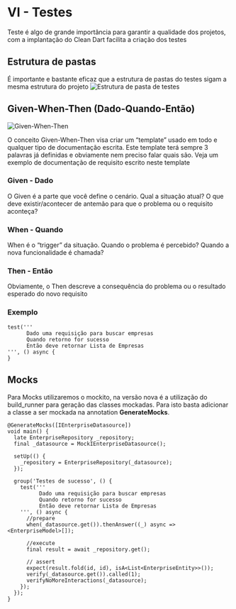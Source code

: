 
# VI - Testes
Teste é algo de grande importância para garantir a qualidade dos projetos, com a implantação do Clean Dart facilita a criação dos testes

## Estrutura de pastas
É importante e bastante eficaz que a estrutura de pastas do testes sigam a mesma estrutura do projeto 
![Estrutura de pasta de testes](https://user-images.githubusercontent.com/2637049/116997874-c342f200-acb3-11eb-8a99-163973ebe84e.png)

## Given-When-Then (Dado-Quando-Então)
![Given-When-Then](https://abap101.com/wp-content/uploads/2014/01/Given-When-Then-300x225.jpg)

O conceito Given-When-Then visa criar um “template” usado em todo e qualquer tipo de documentação escrita. Este template terá sempre 3 palavras já definidas e obviamente nem preciso falar quais são. Veja um exemplo de documentação de requisito escrito neste template

### Given - Dado
O Given é a parte que você define o cenário. Qual a situação atual? O que deve existir/acontecer de antemão para que o problema ou o requisito aconteça?
### When - Quando
When é o “trigger” da situação. Quando o problema é percebido? Quando a nova funcionalidade é chamada?
### Then - Então
Obviamente, o Then descreve a consequência do problema ou o resultado esperado do novo requisito
### Exemplo

    test('''
          Dado uma requisição para buscar empresas
          Quando retorno for sucesso
          Então deve retornar Lista de Empresas
    ''', () async {
    }

## Mocks
Para Mocks utilizaremos o mockito, na versão nova é a utilização do build_runner para geração das classes mockadas.
Para isto basta adicionar a classe a ser mockada na annotation **GenerateMocks**.

    @GenerateMocks([IEnterpriseDatasource])
    void main() {
      late EnterpriseRepository _repository;
      final _datasource = MockIEnterpriseDatasource();
    
      setUp(() {
        _repository = EnterpriseRepository(_datasource);
      });
    
      group('Testes de sucesso', () {
        test('''
              Dado uma requisição para buscar empresas
              Quando retorno for sucesso
              Então deve retornar Lista de Empresas
        ''', () async {
          //prepare
          when(_datasource.get()).thenAnswer((_) async => <EnterpriseModel>[]);
    
          //execute
          final result = await _repository.get();
    
          // assert
          expect(result.fold(id, id), isA<List<EnterpriseEntity>>());
          verify(_datasource.get()).called(1);
          verifyNoMoreInteractions(_datasource);
        });
      });
    }
